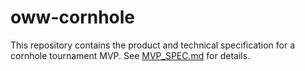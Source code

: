 # oww-cornhole

This repository contains the product and technical specification for a cornhole tournament MVP.
See [MVP_SPEC.md](MVP_SPEC.md) for details.

